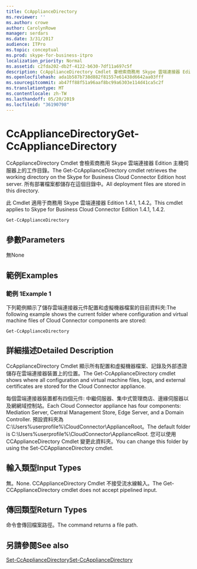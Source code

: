 ```yaml
---
title: CcApplianceDirectory
ms.reviewer: ''
ms.author: crowe
author: CarolynRowe
manager: serdars
ms.date: 3/31/2017
audience: ITPro
ms.topic: conceptual
ms.prod: skype-for-business-itpro
localization_priority: Normal
ms.assetid: c2fda202-db2f-4122-b630-7df11a697c5f
description: CcApplianceDirectory Cmdlet 會檢索商務用 Skype 雲端連接器 Edition 主機伺服器上的工作目錄。 所有部署檔案都儲存在這個目錄中。
ms.openlocfilehash: ada1b587b738d882f81557e61438d6642aa03fff
ms.sourcegitcommit: ab47ff88f51a96aaf8bc99a6303e114d41ca5c2f
ms.translationtype: MT
ms.contentlocale: zh-TW
ms.lasthandoff: 05/20/2019
ms.locfileid: "36190798"
---
```

# <a name="get-ccappliancedirectory"></a><span data-ttu-id="aaed8-104">CcApplianceDirectory</span><span class="sxs-lookup"><span data-stu-id="aaed8-104">Get-CcApplianceDirectory</span></span>
 
<span data-ttu-id="aaed8-105">CcApplianceDirectory Cmdlet 會檢索商務用 Skype 雲端連接器 Edition 主機伺服器上的工作目錄。</span><span class="sxs-lookup"><span data-stu-id="aaed8-105">The Get-CcApplianceDirectory cmdlet retrieves the working directory on the Skype for Business Cloud Connector Edition host server.</span></span> <span data-ttu-id="aaed8-106">所有部署檔案都儲存在這個目錄中。</span><span class="sxs-lookup"><span data-stu-id="aaed8-106">All deployment files are stored in this directory.</span></span> 
  
<span data-ttu-id="aaed8-107">此 Cmdlet 適用于商務用 Skype 雲端連接器 Edition 1.4.1, 1.4.2。</span><span class="sxs-lookup"><span data-stu-id="aaed8-107">This cmdlet applies to Skype for Business Cloud Connector Edition 1.4.1, 1.4.2.</span></span>
  
```
Get-CcApplianceDirectory
```

## <a name="parameters"></a><span data-ttu-id="aaed8-108">參數</span><span class="sxs-lookup"><span data-stu-id="aaed8-108">Parameters</span></span>

<span data-ttu-id="aaed8-109">無</span><span class="sxs-lookup"><span data-stu-id="aaed8-109">None</span></span>
  
## <a name="examples"></a><span data-ttu-id="aaed8-110">範例</span><span class="sxs-lookup"><span data-stu-id="aaed8-110">Examples</span></span>
<span data-ttu-id="aaed8-111"><a name="Examples"> </a></span><span class="sxs-lookup"><span data-stu-id="aaed8-111"></span></span>

### <a name="example-1"></a><span data-ttu-id="aaed8-112">範例 1</span><span class="sxs-lookup"><span data-stu-id="aaed8-112">Example 1</span></span>

<span data-ttu-id="aaed8-113">下列範例顯示了儲存雲端連接器元件配置和虛擬機器檔案的目前資料夾:</span><span class="sxs-lookup"><span data-stu-id="aaed8-113">The following example shows the current folder where configuration and virtual machine files of Cloud Connector components are stored:</span></span>
  
```
Get-CcApplianceDirectory
```

## <a name="detailed-description"></a><span data-ttu-id="aaed8-114">詳細描述</span><span class="sxs-lookup"><span data-stu-id="aaed8-114">Detailed Description</span></span>
<span data-ttu-id="aaed8-115"><a name="DetailedDescription"> </a></span><span class="sxs-lookup"><span data-stu-id="aaed8-115"></span></span>

<span data-ttu-id="aaed8-116">CcApplianceDirectory Cmdlet 顯示所有配置和虛擬機器檔案、記錄及外部憑證儲存在雲端連接器裝置上的位置。</span><span class="sxs-lookup"><span data-stu-id="aaed8-116">The Get-CcApplianceDirectory cmdlet shows where all configuration and virtual machine files, logs, and external certificates are stored for the Cloud Connector appliance.</span></span>
  
<span data-ttu-id="aaed8-117">每個雲端連接器裝置都有四個元件: 中繼伺服器、集中式管理商店、邊緣伺服器以及網網域控制站。</span><span class="sxs-lookup"><span data-stu-id="aaed8-117">Each Cloud Connector appliance has four components: Mediation Server, Central Management Store, Edge Server, and a Domain Controller.</span></span> <span data-ttu-id="aaed8-118">預設資料夾為 C:\Users\%userprofile%\CloudConnector\ApplianceRoot。</span><span class="sxs-lookup"><span data-stu-id="aaed8-118">The default folder is C:\Users\%userprofile%\CloudConnector\ApplianceRoot.</span></span> <span data-ttu-id="aaed8-119">您可以使用 CCApplianceDirectory Cmdlet 變更此資料夾。</span><span class="sxs-lookup"><span data-stu-id="aaed8-119">You can change this folder by using the Set-CCApplianceDirectory cmdlet.</span></span>
  
## <a name="input-types"></a><span data-ttu-id="aaed8-120">輸入類型</span><span class="sxs-lookup"><span data-stu-id="aaed8-120">Input Types</span></span>
<span data-ttu-id="aaed8-121"><a name="InputTypes"> </a></span><span class="sxs-lookup"><span data-stu-id="aaed8-121"></span></span>

<span data-ttu-id="aaed8-122">無。</span><span class="sxs-lookup"><span data-stu-id="aaed8-122">None.</span></span> <span data-ttu-id="aaed8-123">CCApplianceDirectory Cmdlet 不接受流水線輸入。</span><span class="sxs-lookup"><span data-stu-id="aaed8-123">The Get-CCApplianceDirectory cmdlet does not accept pipelined input.</span></span>
  
## <a name="return-types"></a><span data-ttu-id="aaed8-124">傳回類型</span><span class="sxs-lookup"><span data-stu-id="aaed8-124">Return Types</span></span>
<span data-ttu-id="aaed8-125"><a name="ReturnTypes"> </a></span><span class="sxs-lookup"><span data-stu-id="aaed8-125"></span></span>

<span data-ttu-id="aaed8-126">命令會傳回檔案路徑。</span><span class="sxs-lookup"><span data-stu-id="aaed8-126">The command returns a file path.</span></span>
  
## <a name="see-also"></a><span data-ttu-id="aaed8-127">另請參閱</span><span class="sxs-lookup"><span data-stu-id="aaed8-127">See also</span></span>
<span data-ttu-id="aaed8-128"><a name="ReturnTypes"> </a></span><span class="sxs-lookup"><span data-stu-id="aaed8-128"></span></span>

[<span data-ttu-id="aaed8-129">Set-CcApplianceDirectory</span><span class="sxs-lookup"><span data-stu-id="aaed8-129">Set-CcApplianceDirectory</span></span>](set-ccappliancedirectory.md)
  

